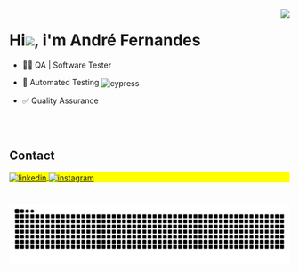 <img align="right" height="350em" src="https://64.media.tumblr.com/218743face901eeb64a38ac524250f83/cd383be6f94c5f42-02/s2048x3072/3315d59945f5c421529ebd7e0e813420b7b59f37.png"/>
<h1 align="left">Hi<img src="https://raw.githubusercontent.com/kaueMarques/kaueMarques/master/hi.gif" height="30px">, i'm André Fernandes</h1>


- 👨‍💻 QA | Software Tester

- 🚀 Automated Testing <img width="100em" align="center" src="https://miro.medium.com/max/806/1*NvPgYjeU1dR4cDlYOBsszA.png" alt="cypress"/>

- ✅ Quality Assurance

<!--

-->

<br><br>

## Contact

<p align="left" style="background:yellow">
<a href="https://www.linkedin.com/in/andre-pertence/" target="_blank">
  <img align="center" src="https://img.shields.io/badge/-andrefspx-05122A?style=flat&logo=linkedin" alt="linkedin"/>
</a>
<a href="https://www.instagram.com/andrefssp/" target="_blank">
 <img align="center" src="https://img.shields.io/badge/-andrefspx-05122A?style=flat&logo=instagram" alt="instagram"/>
</a>
</p>

<div  class="snake"  align="center">

![Snake animation](https://github.com/walterowisk/walterowisk/blob/output/github-contribution-grid-snake.svg)

</div>

<!--
